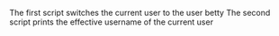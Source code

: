 The first script switches the current user to the user betty
The second script prints the effective username of the current user
